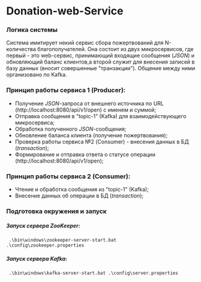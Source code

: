 # Donation-web-Service


### Логика системы
  Система имитирует некий сервис сбора пожертвований для N-количества благополучателей.
  Она состоит из двух микросервисов, где первый - это web-сервис, принимающий входящие сообщения (*JSON*) и
обновляющий баланс клиентов,а второй служит для внесения записей в базу данных (вносит совершенные "транзакции"). 
Общение между ними организовано по Kafka.


### Принцип работы сервиса 1 (Producer):
- Получение *JSON*-запроса от внешнего источника по URL (http://localhost:8080/api/v1/open) с именем и суммой;
- Отправка сообщения в "topic-1" (Kafka) для взаимодействующего микросервиса;
- Обработка полученного *JSON*-сообщения;
- Обновление баланса клиента (получение пожертвования);
- Проверка работы сервиса №2 (Consumer) - внесения данных в БД  (*transaction*);
- Формирование и отправка ответа о статусе операции (http://localhost:8080/api/v1/open);


### Принцип работы сервиса 2 (Consumer):
- Чтение и обработка сообщения из "topic-1" (Kafka);
- Внесение данных об операции в БД (*transaction*);


### Подготовка окружения и запуск 
##### Запуск сервера ZooKeeper:
     .\bin\windows\zookeeper-server-start.bat .\config\zookeeper.properties
##### Запуск сервера Kafka:
     .\bin\windows\kafka-server-start.bat .\config\server.properties


